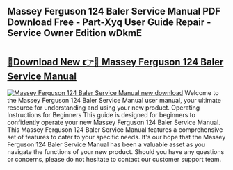 ## Massey Ferguson 124 Baler Service Manual PDF Download Free - Part-Xyq User Guide Repair - Service Owner Edition wDkmE

# <h2><a href="http://bc96034.oget.top/?id=Massey+Ferguson+124+Baler+Service+Manual">🔗Download New 👉🔴 Massey Ferguson 124 Baler Service Manual</a></h2>

[![Massey Ferguson 124 Baler Service Manual new download](https://i.imgur.com/5g1atiW.png)](http://bc96034.oget.top/?id=Massey+Ferguson+124+Baler+Service+Manual)
Welcome to the Massey Ferguson 124 Baler Service Manual user manual, your ultimate resource for understanding and using your new product. Operating Instructions for Beginners This guide is designed for beginners to confidently operate your new Massey Ferguson 124 Baler Service Manual. This Massey Ferguson 124 Baler Service Manual features a comprehensive set of features to cater to your specific needs. It's our hope that the Massey Ferguson 124 Baler Service Manual has been a valuable asset as you navigate the functions of your new product. Should you have any questions or concerns, please do not hesitate to contact our customer support team.
